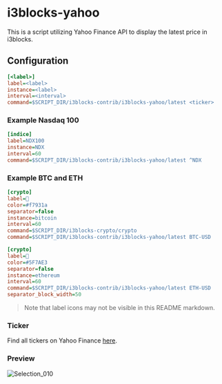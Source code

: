 # i3blocks-yahoo

This is a script utilizing Yahoo Finance API to display the latest price in i3blocks.

## Configuration

```ini
[<label>]
label=<label>
instance=<label>
interval=<interval>
command=$SCRIPT_DIR/i3blocks-contrib/i3blocks-yahoo/latest <ticker>
```

### Example Nasdaq 100

```ini
[indice]
label=NDX100
instance=NDX
interval=60
command=$SCRIPT_DIR/i3blocks-contrib/i3blocks-yahoo/latest ^NDX
```

### Example BTC and ETH
```ini
[crypto]
label=󰠓 
color=#f7931a
separator=false
instance=bitcoin
interval=60
command=$SCRIPT_DIR/i3blocks-crypto/crypto
command=$SCRIPT_DIR/i3blocks-contrib/i3blocks-yahoo/latest BTC-USD

[crypto]
label=󰡪
color=#5F7AE3
separator=false
instance=ethereum
interval=60
command=$SCRIPT_DIR/i3blocks-contrib/i3blocks-yahoo/latest ETH-USD
separator_block_width=50
```

> Note that label icons may not be visible in this README markdown.

### Ticker
Find all tickers on Yahoo Finance [here](https://finance.yahoo.com/lookup/).

### Preview
![Selection_010](https://github.com/Alexerby/i3blocks-contrib/assets/57099109/55128866-d68e-4755-a0c7-e8270ded1abd)



